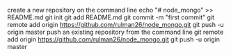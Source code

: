 create a new repository on the command line
echo "# node_mongo" >> README.md
git init
git add README.md
git commit -m "first commit"
git remote add origin https://github.com/rulman26/node_mongo.git
git push -u origin master
push an existing repository from the command line
git remote add origin https://github.com/rulman26/node_mongo.git
git push -u origin master
